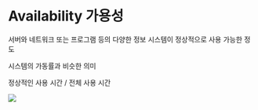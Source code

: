 # Availability 가용성
서버와 네트워크 또는 프로그램 등의 다양한 정보 시스템이 정상적으로 사용 가능한 정도

시스템의 가동률과 비슷한 의미

정상적인 사용 시간 / 전체 사용 시간

![](https://i.imgur.com/Bmw09Oz.png)
